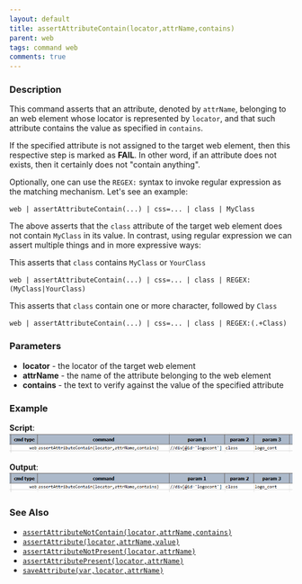 ```yaml
---
layout: default
title: assertAttributeContain(locator,attrName,contains)
parent: web
tags: command web
comments: true
---
```


### Description
This command asserts that an attribute, denoted by `attrName`, belonging to an web element whose locator is
represented by `locator`, and that such attribute contains the value as specified in `contains`. 

If the specified attribute is not assigned to the target web element, then this respective step is marked as **FAIL**.
In other word, if an attribute does not exists, then it certainly does not "contain anything".

Optionally, one can use the `REGEX:` syntax to invoke regular expression as the matching mechanism. Let's see an
example:

```text
web | assertAttributeContain(...) | css=... | class | MyClass
```

The above asserts that the `class` attribute of the target web element does not contain `MyClass` in its value. In 
contrast, using regular expression we can assert multiple things and in more expressive ways:

This asserts that `class` contains `MyClass` or `YourClass`
```text
web | assertAttributeContain(...) | css=... | class | REGEX:(MyClass|YourClass)
```

This asserts that `class` contain one or more character, followed by `Class`
```text
web | assertAttributeContain(...) | css=... | class | REGEX:(.+Class)
```


### Parameters
- **locator** - the locator of the target web element
- **attrName** - the name of the attribute belonging to the web element
- **contains** - the text to verify against the value of the specified attribute


### Example
**Script**:<br/>
![](image/assertAttributeContain_01.png)

**Output**:<br/>
![](image/assertAttributeContain_02.png)


### See Also
- [`assertAttributeNotContain(locator,attrName,contains)`](assertAttributeNotContain(locator,attrName,contains))
- [`assertAttribute(locator,attrName,value)`](assertAttribute(locator,attrName,value))
- [`assertAttributeNotPresent(locator,attrName)`](assertAttributeNotPresent(locator,attrName))
- [`assertAttributePresent(locator,attrName)`](assertAttributePresent(locator,attrName))
- [`saveAttribute(var,locator,attrName)`](saveAttribute(var,locator,attrName))
